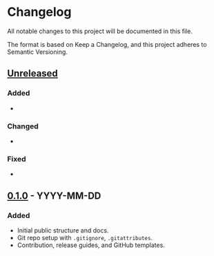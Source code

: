 # Changelog

All notable changes to this project will be documented in this file.

The format is based on Keep a Changelog, and this project adheres to Semantic Versioning.

## [Unreleased]
### Added
- 
### Changed
- 
### Fixed
- 

## [0.1.0] - YYYY-MM-DD
### Added
- Initial public structure and docs.
- Git repo setup with `.gitignore`, `.gitattributes`.
- Contribution, release guides, and GitHub templates.

[Unreleased]: https://example.com/compare/v0.1.0...HEAD
[0.1.0]: https://example.com/releases/tag/v0.1.0
